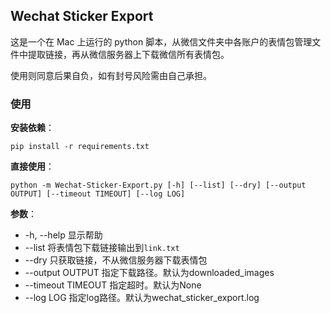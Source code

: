 ## Wechat Sticker Export

这是一个在 Mac 上运行的 python 脚本，从微信文件夹中各账户的表情包管理文件中提取链接，再从微信服务器上下载微信所有表情包。

使用则同意后果自负，如有封号风险需由自己承担。

### 使用
**安装依赖**：

```
pip install -r requirements.txt
```

**直接使用**：
```
python -m Wechat-Sticker-Export.py [-h] [--list] [--dry] [--output OUTPUT] [--timeout TIMEOUT] [--log LOG]
```

**参数**：
* -h, --help         显示帮助
* --list             将表情包下载链接输出到`link.txt`
* --dry              只获取链接，不从微信服务器下载表情包
* --output OUTPUT    指定下载路径。默认为downloaded_images
* --timeout TIMEOUT  指定超时。默认为None
* --log LOG          指定log路径。默认为wechat_sticker_export.log